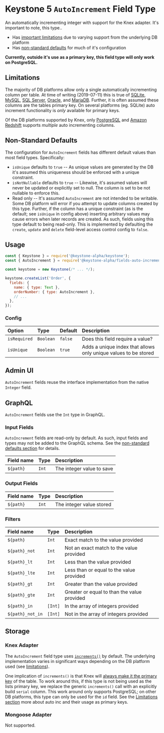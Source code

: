 <!--[meta]
section: field-types
title: AutoIncrement
[meta]-->

# Keystone 5 `AutoIncrement` Field Type

An automatically incrementing integer with support for the Knex adapter.
It's important to note, this type..

- Has [important limitations](#limitations) due to varying support from the underlying DB platform
- Has [non-standard defaults](#non-standard-defaults) for much of it's configuration

**Currently, outside it's use as a primary key, this field type will only work on PostgreSQL.**

## Limitations

The majority of DB platforms allow only a single automatically incrementing column per table.
At time of writing (2019-07-11) this is true of
[SQLite](https://www.sqlite.org/autoinc.html),
[MySQL](https://dev.mysql.com/doc/refman/8.0/en/example-auto-increment.html),
[SQL Server](https://docs.microsoft.com/en-us/sql/t-sql/statements/create-table-transact-sql-identity-property),
[Oracle](https://docs.oracle.com/database/121/SQLRF/statements_7002.htm#SQLRF55661), and
[MariaDB](https://mariadb.com/kb/en/library/auto_increment/).
Further, it is often assumed these columns are the tables primary key.
On several platforms (eg. SQLite) auto increment functionality is _only_ available for primary keys.

Of the DB platforms supported by Knex, only
[PostgreSQL](https://www.postgresql.org/docs/9.1/datatype-numeric.html#DATATYPE-SERIAL) and
[Amazon Redshift](https://docs.aws.amazon.com/redshift/latest/dg/r_CREATE_TABLE_NEW.html#identity-clause)
supports _multiple_ auto incrementing columns.

## Non-Standard Defaults

The configuration for `AutoIncrement` fields has different default values than most field types.
Specifically:

- `isUnique` defaults to `true` --
  As unique values are generated by the DB it's assumed this uniqueness should be enforced with a unique constraint.
- `isNotNullable` defaults to `true` --
  Likewise, it's assumed values will never be updated or explicitly set to null.
  The column is set to be not nullable to enforce this.
- Read only --
  It's assumed `AutoIncrement` are not intended to be writable.
  Some DB platform will error if you attempt to update columns created by this type.
  Further, if the column has a unique constraint (as is the default; see `isUnique` in config above)
  inserting arbitrary values may cause errors when later records are created.
  As such, fields using this type default to being read-only.
  This is implemented by defaulting the `create`, `update` and `delete` field-level access control config to `false`.

## Usage

```js
const { Keystone } = require('@keystone-alpha/keystone');
const { AutoIncrement } = require('@keystone-alpha/fields-auto-increment');

const keystone = new Keystone(/* ... */);

keystone.createList('Order', {
  fields: {
    name: { type: Text },
    orderNumber: { type: AutoIncrement },
    // ...
  },
});
```

### Config

| Option        | Type      | Default     | Description                                                     |
| :------------ | :-------- | :---------- | :-------------------------------------------------------------- |
| `isRequired`  | `Boolean` | `false`     | Does this field require a value?                                |
| `isUnique`    | `Boolean` | `true`      | Adds a unique index that allows only unique values to be stored |

## Admin UI

`AutoIncrement` fields reuse the interface implementation from the native `Integer` field.

## GraphQL

`AutoIncrement` fields use the `Int` type in GraphQL.

### Input Fields

`AutoIncrement` fields are read-only by default.
As such, input fields and types may not be added to the GraphQL schema.
See the [non-standard defaults section](#non-standard-defaults) for details.

| Field name | Type  | Description               |
| :--------- | :---- | :------------------------ |
| `${path}`  | `Int` | The integer value to save |

### Output Fields

| Field name | Type  | Description              |
| :--------- | :---- | :----------------------- |
| `${path}`  | `Int` | The integer value stored |

### Filters

| Field name       | Type    | Description                                 |
| :--------------- | :------ | :------------------------------------------ |
| `${path}`        | `Int`   | Exact match to the value provided           |
| `${path}_not`    | `Int`   | Not an exact match to the value provided    |
| `${path}_lt`     | `Int`   | Less than the value provided                |
| `${path}_lte`    | `Int`   | Less than or equal to the value provided    |
| `${path}_gt`     | `Int`   | Greater than the value provided             |
| `${path}_gte`    | `Int`   | Greater or equal to than the value provided |
| `${path}_in`     | `[Int]` | In the array of integers provided           |
| `${path}_not_in` | `[Int]` | Not in the array of integers provided       |

## Storage

### Knex Adapter

The `AutoIncrement` field type uses [`increments()`](https://knexjs.org/#Schema-increments) by default.
The underlying implementation varies in significant ways depending on the DB platform used (see [limitations](#limitations)).

One implication of `increments()` is that Knex will
[always make it the primary key](https://github.com/tgriesser/knex/issues/385) of the table.
To work around this, if this type is not being used as the lists primary key,
we replace the generic `increments()` call with an explicitly build `serial` column.
This work around only supports PostgreSQL; on other DB platforms, this type can only be used for the `id` field.
See the [Limitations section](#limitations) more about auto inc and their usage as primary keys.

### Mongoose Adapter

Not supported.
